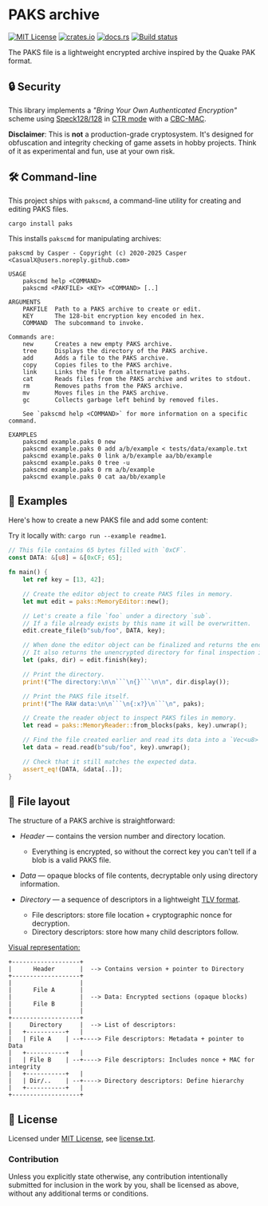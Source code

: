 PAKS archive
============

[![MIT License](https://img.shields.io/badge/License-MIT-yellow.svg)](https://opensource.org/licenses/MIT)
[![crates.io](https://img.shields.io/crates/v/paks.svg)](https://crates.io/crates/paks)
[![docs.rs](https://docs.rs/paks/badge.svg)](https://docs.rs/paks)
[![Build status](https://github.com/CasualX/paks/workflows/CI/badge.svg)](https://github.com/CasualX/paks/actions)

The PAKS file is a lightweight encrypted archive inspired by the Quake PAK format.

🔒 Security
-----------

This library implements a _"Bring Your Own Authenticated Encryption"_ scheme using [Speck128/128](https://en.wikipedia.org/wiki/Speck_\(cipher\))
in [CTR mode](https://en.wikipedia.org/wiki/Block_cipher_mode_of_operation#Counter_\(CTR\)) with a [CBC-MAC](https://en.wikipedia.org/wiki/CBC-MAC).

**Disclaimer**: This is **not** a production-grade cryptosystem. It's designed for obfuscation and integrity checking of game assets in hobby projects. Think of it as experimental and fun, use at your own risk.

🛠️ Command-line
---------------

This project ships with `pakscmd`, a command-line utility for creating and editing PAKS files.

```
cargo install paks
```

This installs `pakscmd` for manipulating archives:

```
pakscmd by Casper - Copyright (c) 2020-2025 Casper <CasualX@users.noreply.github.com>

USAGE
    pakscmd help <COMMAND>
    pakscmd <PAKFILE> <KEY> <COMMAND> [..]

ARGUMENTS
    PAKFILE  Path to a PAKS archive to create or edit.
    KEY      The 128-bit encryption key encoded in hex.
    COMMAND  The subcommand to invoke.

Commands are:
    new      Creates a new empty PAKS archive.
    tree     Displays the directory of the PAKS archive.
    add      Adds a file to the PAKS archive.
    copy     Copies files to the PAKS archive.
    link     Links the file from alternative paths.
    cat      Reads files from the PAKS archive and writes to stdout.
    rm       Removes paths from the PAKS archive.
    mv       Moves files in the PAKS archive.
    gc       Collects garbage left behind by removed files.

    See `pakscmd help <COMMAND>` for more information on a specific command.

EXAMPLES
    pakscmd example.paks 0 new
    pakscmd example.paks 0 add a/b/example < tests/data/example.txt
    pakscmd example.paks 0 link a/b/example aa/bb/example
    pakscmd example.paks 0 tree -u
    pakscmd example.paks 0 rm a/b/example
    pakscmd example.paks 0 cat aa/bb/example
```

📖 Examples
-----------

Here's how to create a new PAKS file and add some content:

Try it locally with: `cargo run --example readme1`.

```rust
// This file contains 65 bytes filled with `0xCF`.
const DATA: &[u8] = &[0xCF; 65];

fn main() {
	let ref key = [13, 42];

	// Create the editor object to create PAKS files in memory.
	let mut edit = paks::MemoryEditor::new();

	// Let's create a file `foo` under a directory `sub`.
	// If a file already exists by this name it will be overwritten.
	edit.create_file(b"sub/foo", DATA, key);

	// When done the editor object can be finalized and returns the encrypted PAKS file as a `Vec<Block>`.
	// It also returns the unencrypted directory for final inspection if desired.
	let (paks, dir) = edit.finish(key);

	// Print the directory.
	print!("The directory:\n\n```\n{}```\n\n", dir.display());

	// Print the PAKS file itself.
	print!("The RAW data:\n\n```\n{:x?}\n```\n", paks);

	// Create the reader object to inspect PAKS files in memory.
	let read = paks::MemoryReader::from_blocks(paks, key).unwrap();

	// Find the file created earlier and read its data into a `Vec<u8>`.
	let data = read.read(b"sub/foo", key).unwrap();

	// Check that it still matches the expected data.
	assert_eq!(DATA, &data[..]);
}
```

📂 File layout
--------------

The structure of a PAKS archive is straightforward:

* _Header_ — contains the version number and directory location.

  - Everything is encrypted, so without the correct key you can't tell if a blob is a valid PAKS file.

* _Data_ — opaque blocks of file contents, decryptable only using directory information.

* _Directory_ — a sequence of descriptors in a lightweight [TLV format](https://en.wikipedia.org/wiki/Type-length-value).

  - File descriptors: store file location + cryptographic nonce for decryption.
  - Directory descriptors: store how many child descriptors follow.

[Visual representation:](images/layout.svg)

```
+-------------------+
|      Header       |  --> Contains version + pointer to Directory
+-------------------+
|                   |
|      File A       |
|                   |  --> Data: Encrypted sections (opaque blocks)
|      File B       |
|                   |
+-------------------+
|     Directory     |  --> List of descriptors:
|   +-----------+   |
|   | File A    | --+----> File descriptors: Metadata + pointer to Data
|   +-----------+   |
|   | File B    | --+----> File descriptors: Includes nonce + MAC for integrity
|   +-----------+   |
|   | Dir/..    | --+----> Directory descriptors: Define hierarchy
|   +-----------+   |
+-------------------+
```

📜 License
----------

Licensed under [MIT License](https://opensource.org/licenses/MIT), see [license.txt](license.txt).

### Contribution

Unless you explicitly state otherwise, any contribution intentionally submitted
for inclusion in the work by you, shall be licensed as above, without any additional terms or conditions.
